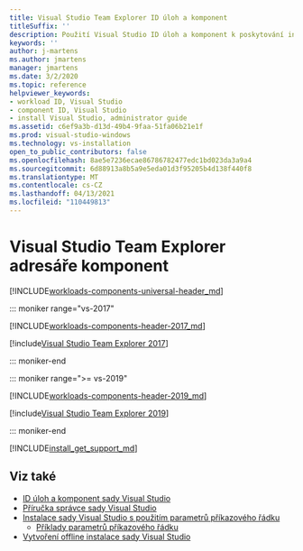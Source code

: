 ```yaml
---
title: Visual Studio Team Explorer ID úloh a komponent
titleSuffix: ''
description: Použití Visual Studio ID úloh a komponent k poskytování integrovaných testovacích nástrojů pro generalisty testerů
keywords: ''
author: j-martens
ms.author: jmartens
manager: jmartens
ms.date: 3/2/2020
ms.topic: reference
helpviewer_keywords:
- workload ID, Visual Studio
- component ID, Visual Studio
- install Visual Studio, administrator guide
ms.assetid: c6ef9a3b-d13d-49b4-9faa-51fa06b21e1f
ms.prod: visual-studio-windows
ms.technology: vs-installation
open_to_public_contributors: false
ms.openlocfilehash: 8ae5e7236ecae86786782477edc1bd023da3a9a4
ms.sourcegitcommit: 6d88913a8b5a9e5eda01d3f95205b4d138f440f8
ms.translationtype: MT
ms.contentlocale: cs-CZ
ms.lasthandoff: 04/13/2021
ms.locfileid: "110449813"
---
```

# <a name="visual-studio-team-explorer-component-directory"></a>Visual Studio Team Explorer adresáře komponent

[!INCLUDE[workloads-components-universal-header_md](includes/workloads-components-universal-header_md.md)]

::: moniker range="vs-2017"

[!INCLUDE[workloads-components-header-2017_md](includes/workloads-components-header-2017_md.md)]

[!include[Visual Studio Team Explorer 2017](includes/vs-2017/workload-component-id-vs-team-explorer.md)]

::: moniker-end

::: moniker range=">= vs-2019"

[!INCLUDE[workloads-components-header-2019_md](includes/workloads-components-header-2019_md.md)]

[!include[Visual Studio Team Explorer 2019](includes/vs-2019/workload-component-id-vs-team-explorer.md)]

::: moniker-end

[!INCLUDE[install_get_support_md](includes/install_get_support_md.md)]

## <a name="see-also"></a>Viz také

* [ID úloh a komponent sady Visual Studio](workload-and-component-ids.md)
* [Příručka správce sady Visual Studio](visual-studio-administrator-guide.md)
* [Instalace sady Visual Studio s použitím parametrů příkazového řádku](use-command-line-parameters-to-install-visual-studio.md)
  * [Příklady parametrů příkazového řádku](command-line-parameter-examples.md)
* [Vytvoření offline instalace sady Visual Studio](create-an-offline-installation-of-visual-studio.md)
